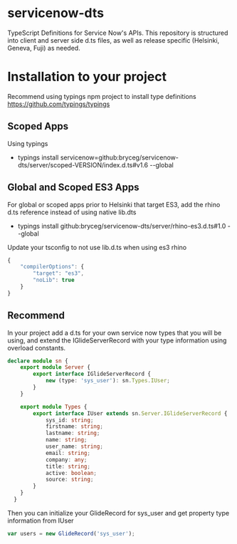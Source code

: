 servicenow-dts
==============

TypeScript Definitions for Service Now's APIs.  This repository is structured into client and server side d.ts files, as well as release specific (Helsinki, Geneva, Fuji) as needed. 

Installation to your project
==============

Recommend using typings npm project to install type definitions https://github.com/typings/typings

Scoped Apps
---------------
Using typings  
- typings install servicenow=github:bryceg/servicenow-dts/server/scoped-VERSION/index.d.ts#v1.6 --global


Global and Scoped ES3 Apps
---------------
For global or scoped apps prior to Helsinki that target ES3, add the rhino d.ts reference instead of using native lib.dts
- typings install github:bryceg/servicenow-dts/server/rhino-es3.d.ts#1.0 --global

Update your tsconfig to not use lib.d.ts when using es3 rhino
```javascript
{
	"compilerOptions": {
		"target": "es3",
		"noLib": true
	}
}
```

Recommend
-------------
In your project add a d.ts for your own service now types that you will be using, and extend the IGlideServerRecord with your type information using overload constants.

```typescript
declare module sn {
    export module Server {
        export interface IGlideServerRecord {
            new (type: 'sys_user'): sn.Types.IUser;
        }
    }

    export module Types {
        export interface IUser extends sn.Server.IGlideServerRecord {
            sys_id: string;
            firstname: string;
            lastname: string;
            name: string;
            user_name: string;
            email: string;
            company: any;
            title: string;
            active: boolean;
            source: string;
        }
    }
  }
```

Then you can initialize your GlideRecord for sys_user and get property type information from IUser
```typescript
var users = new GlideRecord('sys_user');
```
